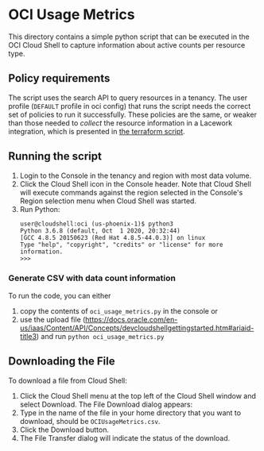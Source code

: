 # OCI Usage Metrics
This directory contains a simple python script that can be executed in the OCI Cloud Shell to capture information about active counts per resource type.

## Policy requirements
The script uses the search API to query resources in a tenancy. The user profile (`DEFAULT` profile in oci config) that runs the script needs the correct set of policies to run it successfully. These policies are the
same, or weaker than those needed to *collect* the resource information in a Lacework integration, which is presented in [the terraform script](https://github.com/lacework/terraform-oci-config/blob/main/main.tf).

## Running the script

1. Login to the Console in the tenancy and region with most data volume.
2. Click the Cloud Shell icon in the Console header. Note that Cloud Shell will execute commands against the region selected in the Console's Region selection menu when Cloud Shell was started.
3. Run Python:
    ```
    user@cloudshell:oci (us-phoenix-1)$ python3
    Python 3.6.8 (default, Oct  1 2020, 20:32:44) 
    [GCC 4.8.5 20150623 (Red Hat 4.8.5-44.0.3)] on linux
    Type "help", "copyright", "credits" or "license" for more information.
    >>> 
    ```
### Generate CSV with data count information
To run the code, you can either
1. copy the contents of `oci_usage_metrics.py` in the console or 
2. use the upload file (https://docs.oracle.com/en-us/iaas/Content/API/Concepts/devcloudshellgettingstarted.htm#ariaid-title3) and run `python oci_usage_metrics.py`

## Downloading the File
To download a file from Cloud Shell:

1. Click the Cloud Shell menu at the top left of the Cloud Shell window and select Download. The File Download dialog appears:
2. Type in the name of the file in your home directory that you want to download, should be `OCIUsageMetrics.csv`.
3. Click the Download button.
4. The File Transfer dialog will indicate the status of the download.
